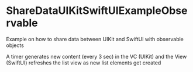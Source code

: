 # ShareDataUIKitSwiftUIExampleObservable

Example on how to share data between UIKit and SwiftUI with observable objects

A timer generates new content (every 3 sec) in the VC (UIKit) and the View (SwiftUI) refreshes the list view as new list elements get created
